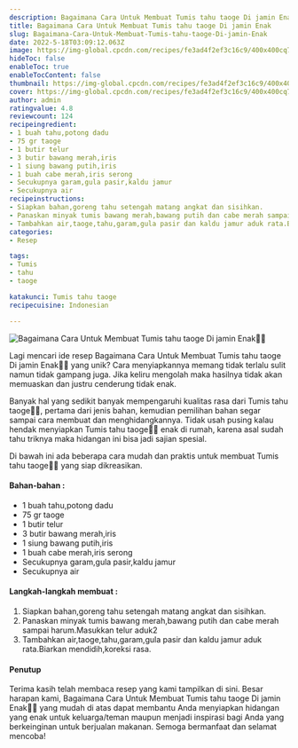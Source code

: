 ```yaml
---
description: Bagaimana Cara Untuk Membuat Tumis tahu taoge Di jamin Enak"
title: Bagaimana Cara Untuk Membuat Tumis tahu taoge Di jamin Enak
slug: Bagaimana-Cara-Untuk-Membuat-Tumis-tahu-taoge-Di-jamin-Enak
date: 2022-5-18T03:09:12.063Z
image: https://img-global.cpcdn.com/recipes/fe3ad4f2ef3c16c9/400x400cq70/photo.jpg
hideToc: false
enableToc: true
enableTocContent: false
thumbnail: https://img-global.cpcdn.com/recipes/fe3ad4f2ef3c16c9/400x400cq70/photo.jpg
cover: https://img-global.cpcdn.com/recipes/fe3ad4f2ef3c16c9/400x400cq70/photo.jpg
author: admin
ratingvalue: 4.8
reviewcount: 124
recipeingredient:
- 1 buah tahu,potong dadu
- 75 gr taoge
- 1 butir telur
- 3 butir bawang merah,iris
- 1 siung bawang putih,iris
- 1 buah cabe merah,iris serong
- Secukupnya garam,gula pasir,kaldu jamur
- Secukupnya air
recipeinstructions:
- Siapkan bahan,goreng tahu setengah matang angkat dan sisihkan.
- Panaskan minyak tumis bawang merah,bawang putih dan cabe merah sampai harum.Masukkan telur aduk2
- Tambahkan air,taoge,tahu,garam,gula pasir dan kaldu jamur aduk rata.Biarkan mendidih,koreksi rasa.
categories:
- Resep

tags:
- Tumis
- tahu
- taoge

katakunci: Tumis tahu taoge
recipecuisine: Indonesian

---
```


![Bagaimana Cara Untuk Membuat Tumis tahu taoge Di jamin Enak👩‍🍳](https://img-global.cpcdn.com/recipes/fe3ad4f2ef3c16c9/400x400cq70/photo.jpg)

Lagi mencari ide resep Bagaimana Cara Untuk Membuat Tumis tahu taoge Di jamin Enak👩‍🍳 yang unik? Cara menyiapkannya memang tidak terlalu sulit namun tidak gampang juga. Jika keliru mengolah maka hasilnya tidak akan memuaskan dan justru cenderung tidak enak.

Banyak hal yang sedikit banyak mempengaruhi kualitas rasa dari Tumis tahu taoge👩‍🍳, pertama dari jenis bahan, kemudian pemilihan bahan segar sampai cara membuat dan menghidangkannya. Tidak usah pusing kalau hendak menyiapkan Tumis tahu taoge👩‍🍳 enak di rumah, karena asal sudah tahu triknya maka hidangan ini bisa jadi sajian spesial.

Di bawah ini ada beberapa cara mudah dan praktis untuk membuat Tumis tahu taoge👩‍🍳 yang siap dikreasikan.

<!--inarticleads1-->

#### Bahan-bahan :

- 1 buah tahu,potong dadu
- 75 gr taoge
- 1 butir telur
- 3 butir bawang merah,iris
- 1 siung bawang putih,iris
- 1 buah cabe merah,iris serong
- Secukupnya garam,gula pasir,kaldu jamur
- Secukupnya air

<!--inarticleads2-->

#### Langkah-langkah membuat :

1. Siapkan bahan,goreng tahu setengah matang angkat dan sisihkan.
1. Panaskan minyak tumis bawang merah,bawang putih dan cabe merah sampai harum.Masukkan telur aduk2
1. Tambahkan air,taoge,tahu,garam,gula pasir dan kaldu jamur aduk rata.Biarkan mendidih,koreksi rasa.

#### Penutup

Terima kasih telah membaca resep yang kami tampilkan di sini. Besar harapan kami, Bagaimana Cara Untuk Membuat Tumis tahu taoge Di jamin Enak👩‍🍳 yang mudah di atas dapat membantu Anda menyiapkan hidangan yang enak untuk keluarga/teman maupun menjadi inspirasi bagi Anda yang berkeinginan untuk berjualan makanan. Semoga bermanfaat dan selamat mencoba!
